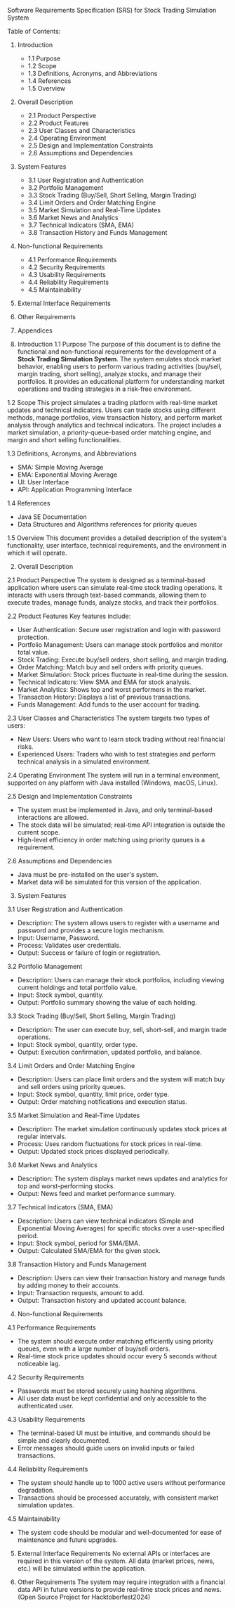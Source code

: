 Software Requirements Specification (SRS) for Stock Trading Simulation System


Table of Contents:
1. Introduction
   - 1.1 Purpose
   - 1.2 Scope
   - 1.3 Definitions, Acronyms, and Abbreviations
   - 1.4 References
   - 1.5 Overview
2. Overall Description
   - 2.1 Product Perspective
   - 2.2 Product Features
   - 2.3 User Classes and Characteristics
   - 2.4 Operating Environment
   - 2.5 Design and Implementation Constraints
   - 2.6 Assumptions and Dependencies
3. System Features
   - 3.1 User Registration and Authentication
   - 3.2 Portfolio Management
   - 3.3 Stock Trading (Buy/Sell, Short Selling, Margin Trading)
   - 3.4 Limit Orders and Order Matching Engine
   - 3.5 Market Simulation and Real-Time Updates
   - 3.6 Market News and Analytics
   - 3.7 Technical Indicators (SMA, EMA)
   - 3.8 Transaction History and Funds Management
4. Non-functional Requirements
   - 4.1 Performance Requirements
   - 4.2 Security Requirements
   - 4.3 Usability Requirements
   - 4.4 Reliability Requirements
   - 4.5 Maintainability
5. External Interface Requirements
6. Other Requirements
7. Appendices

1. Introduction
1.1 Purpose
The purpose of this document is to define the functional and non-functional requirements for the development of a **Stock Trading Simulation System**. The system emulates stock market behavior, enabling users to perform various trading activities (buy/sell, margin trading, short selling), analyze stocks, and manage their portfolios. It provides an educational platform for understanding market operations and trading strategies in a risk-free environment.

1.2 Scope
This project simulates a trading platform with real-time market updates and technical indicators. Users can trade stocks using different methods, manage portfolios, view transaction history, and perform market analysis through analytics and technical indicators. The project includes a market simulation, a priority-queue-based order matching engine, and margin and short selling functionalities.

1.3 Definitions, Acronyms, and Abbreviations
- SMA: Simple Moving Average
- EMA: Exponential Moving Average
- UI: User Interface
- API: Application Programming Interface

1.4 References
- Java SE Documentation
- Data Structures and Algorithms references for priority queues

1.5 Overview
This document provides a detailed description of the system's functionality, user interface, technical requirements, and the environment in which it will operate.

2. Overall Description

2.1 Product Perspective
The system is designed as a terminal-based application where users can simulate real-time stock trading operations. It interacts with users through text-based commands, allowing them to execute trades, manage funds, analyze stocks, and track their portfolios.

2.2 Product Features
Key features include:
- User Authentication: Secure user registration and login with password protection.
- Portfolio Management: Users can manage stock portfolios and monitor total value.
- Stock Trading: Execute buy/sell orders, short selling, and margin trading.
- Order Matching: Match buy and sell orders with priority queues.
- Market Simulation: Stock prices fluctuate in real-time during the session.
- Technical Indicators: View SMA and EMA for stock analysis.
- Market Analytics: Shows top and worst performers in the market.
- Transaction History: Displays a list of previous transactions.
- Funds Management: Add funds to the user account for trading.

2.3 User Classes and Characteristics
The system targets two types of users:
- New Users: Users who want to learn stock trading without real financial risks.
- Experienced Users: Traders who wish to test strategies and perform technical analysis in a simulated environment.

2.4 Operating Environment
The system will run in a terminal environment, supported on any platform with Java installed (Windows, macOS, Linux).

2.5 Design and Implementation Constraints
- The system must be implemented in Java, and only terminal-based interactions are allowed.
- The stock data will be simulated; real-time API integration is outside the current scope.
- High-level efficiency in order matching using priority queues is a requirement.

2.6 Assumptions and Dependencies
- Java must be pre-installed on the user's system.
- Market data will be simulated for this version of the application.

3. System Features

3.1 User Registration and Authentication
- Description: The system allows users to register with a username and password and provides a secure login mechanism.
- Input: Username, Password.
- Process: Validates user credentials.
- Output: Success or failure of login or registration.

3.2 Portfolio Management
- Description: Users can manage their stock portfolios, including viewing current holdings and total portfolio value.
- Input: Stock symbol, quantity.
- Output: Portfolio summary showing the value of each holding.

3.3 Stock Trading (Buy/Sell, Short Selling, Margin Trading)
- Description: The user can execute buy, sell, short-sell, and margin trade operations.
- Input: Stock symbol, quantity, order type.
- Output: Execution confirmation, updated portfolio, and balance.

3.4 Limit Orders and Order Matching Engine
- Description: Users can place limit orders and the system will match buy and sell orders using priority queues.
- Input: Stock symbol, quantity, limit price, order type.
- Output: Order matching notifications and execution status.

3.5 Market Simulation and Real-Time Updates
- Description: The market simulation continuously updates stock prices at regular intervals.
- Process: Uses random fluctuations for stock prices in real-time.
- Output: Updated stock prices displayed periodically.

3.6 Market News and Analytics
- Description: The system displays market news updates and analytics for top and worst-performing stocks.
- Output: News feed and market performance summary.

3.7 Technical Indicators (SMA, EMA)
- Description: Users can view technical indicators (Simple and Exponential Moving Averages) for specific stocks over a user-specified period.
- Input: Stock symbol, period for SMA/EMA.
- Output: Calculated SMA/EMA for the given stock.

3.8 Transaction History and Funds Management
- Description: Users can view their transaction history and manage funds by adding money to their accounts.
- Input: Transaction requests, amount to add.
- Output: Transaction history and updated account balance.

4. Non-functional Requirements

4.1 Performance Requirements
- The system should execute order matching efficiently using priority queues, even with a large number of buy/sell orders.
- Real-time stock price updates should occur every 5 seconds without noticeable lag.

4.2 Security Requirements
- Passwords must be stored securely using hashing algorithms.
- All user data must be kept confidential and only accessible to the authenticated user.

4.3 Usability Requirements
- The terminal-based UI must be intuitive, and commands should be simple and clearly documented.
- Error messages should guide users on invalid inputs or failed transactions.

4.4 Reliability Requirements
- The system should handle up to 1000 active users without performance degradation.
- Transactions should be processed accurately, with consistent market simulation updates.

4.5 Maintainability
- The system code should be modular and well-documented for ease of maintenance and future upgrades.
5. External Interface Requirements
No external APIs or interfaces are required in this version of the system. All data (market prices, news, etc.) will be simulated within the application.

6. Other Requirements
The system may require integration with a financial data API in future versions to provide real-time stock prices and news.
(Open Source Project for Hacktoberfest2024)
